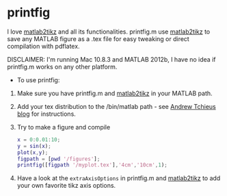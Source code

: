 printfig
========

I love [matlab2tikz](https://github.com/nschloe/matlab2tikz) and all its functionalities. printfig.m use [matlab2tikz](https://github.com/nschloe/matlab2tikz)
to save any MATLAB figure as a .tex file for easy tweaking or direct compilation with pdflatex.

DISCLAIMER: I'm running Mac 10.8.3 and MATLAB 2012b, I have no idea if printfig.m works on any other platform.

* To use printfig:
1. Make sure you have printfig.m and [matlab2tikz](https://github.com/nschloe/matlab2tikz) in your MATLAB path.
2. Add your tex distribution to the /bin/matlab path - see [Andrew Tchieus blog](http://atchieu.wordpress.com/2012/04/08/adding-system-paths-tousing-external-unix-tools-from-the-matlab-command-line/) for instructions.
3. Try to make a figure and compile

      ```matlab
      x = 0:0.01:10;
      y = sin(x);
      plot(x,y);
      figpath = [pwd '/figures'];
      printfig([figpath '/myplot.tex'],'4cm','10cm',1);
      ```
4. Have a look at the `extraAxisOptions` in printfig.m and [matlab2tikz](https://github.com/nschloe/matlab2tikz) to add your own favorite tikz axis options.
